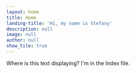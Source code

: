 ```yaml
---
layout: home
title: Home
landing-title: 'Hi, my name is Stefany'
description: null
image: null
author: null
show_tile: true
---
```


Where is this text displaying? I'm in the Index file.
